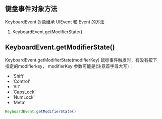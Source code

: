 
## 键盘事件对象方法
KeyboardEvent 对象继承 UIEvent 和  Event 的方法

1. KeyboardEvent.getModifierState()

## KeyboardEvent.getModifierState()
KeyboardEvent.getModifierState(modifierKey) 鼠标事件触发时，有没有按下指定的modifierkey， modifierKey 参数可能是(注意首字母大写)：
* 'Shift'
* 'Control'
* 'Alt'
* 'CapsLock'
* 'NumLock'
* 'Meta'

```js
KeyboardEvent.getModifierState()
```